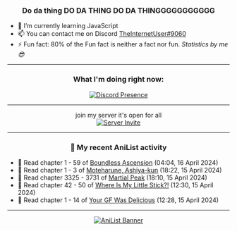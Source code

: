 <div align="center">

### Do da thing DO DA THING DO DA THINGGGGGGGGGGG
</div>

- 🌱 I’m currently learning JavaScript
- 📫 You can contact me on Discord [TheInternetUser#9060](https://discord.com/users/534117072796385300)
- ⚡ Fun fact: 80% of the Fun fact is neither a fact nor fun. _Statistics by me 😎_
<hr>

<div align="center">

### What I'm doing right now:
[![Discord Presence](https://lanyard.cnrad.dev/api/534117072796385300)](https://discord.com/users/534117072796385300)
<hr>

join my server it's open for all <br>
[![Server Invite](https://invidget.switchblade.xyz/bfYgVHxrSs)](https://discord.gg/bfYgVHxrSs)

<hr>
  
### 🌸 My recent AniList activity

</div>

<!-- ANILIST_ACTIVITY:start -->

-   📖 Read chapter 1 - 59 of [Boundless Ascension](https://anilist.co/manga/159439) (04:04, 16 April 2024)
-   📖 Read chapter 1 - 3 of [Moteharune, Ashiya-kun](https://anilist.co/manga/174993) (18:22, 15 April 2024)
-   📖 Read chapter 3325 - 3731 of [Martial Peak](https://anilist.co/manga/104494) (18:10, 15 April 2024)
-   📖 Read chapter 42 - 50 of [Where Is My Little Stick?!](https://anilist.co/manga/157094) (12:30, 15 April 2024)
-   📖 Read chapter 1 - 14 of [Your GF Was Delicious](https://anilist.co/manga/169210) (12:28, 15 April 2024)

<!-- ANILIST_ACTIVITY:end -->
<hr>

<div align="center">

[![AniList Banner](https://img.anili.st/User/929966)](https://anilist.co/user/TheInternetUser)

<!-- ![Profile views](https://gpvc.arturio.dev/TheInternetUse7) Since 2023-01-09 -->
<br>


</div>
